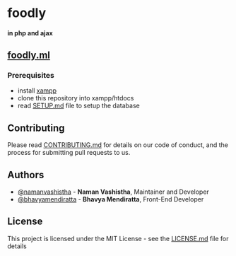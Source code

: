 # foodly

#### in php and ajax

## [foodly.ml](http://foodly.ml/)

### Prerequisites
- install [xampp](https://www.apachefriends.org/download.html)
- clone this repository into xampp/htdocs
- read [SETUP.md](https://github.com/namanvashistha/foodly/blob/master/setup.md) file to setup the database

## Contributing

Please read [CONTRIBUTING.md](https://github.com/namanvashistha/foodly/blob/master/CONTRIBUTING.md) for details on our code of conduct, and the process for submitting pull requests to us.

## Authors

- [@namanvashistha](https://github.com/namanvashistha) - **Naman Vashistha**, Maintainer and Developer
- [@bhavyamendiratta](https://github.com/bhavyamendiratta) - **Bhavya Mendiratta**, Front-End Developer

## License

This project is licensed under the MIT License - see the [LICENSE.md](https://github.com/namanvashistha/foodly/blob/master/LICENSE) file for details
 
